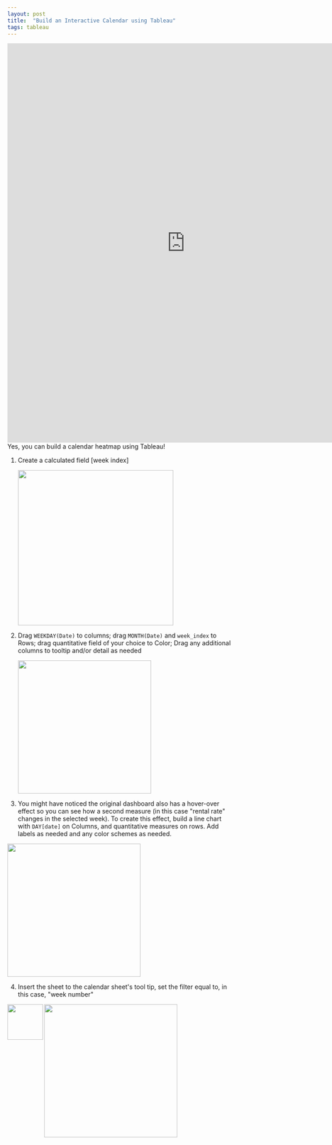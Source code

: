 ```yaml
---
layout: post
title:  "Build an Interactive Calendar using Tableau"
tags: tableau
---
```

<iframe frameborder="0" src="https://public.tableau.com/views/AirbnbRentalAvailabilityandPricingCalendar/Calendar?:display_count=y&:origin=viz_share_link?:embed=yes&:display_count=yes&:showVizHome=no" width = "800px" height="900px" scrolling='auto' allow></iframe>
Yes, you can build a calendar heatmap using Tableau! 

1.  Create a calculated field [week index]

    <img src ="https://github.com/tanyayt/tanyayt.github.io/blob/master/images/tableau_calendar_week_index.PNG?raw=true" width="350px"> 

2.  Drag `WEEKDAY(Date)` to columns; drag `MONTH(Date)` and `week_index` to Rows; drag quantitative field of your choice to Color; Drag any additional columns to tooltip and/or detail as needed 

    <img src="https://github.com/tanyayt/tanyayt.github.io/blob/master/images/tableau_calendar_row_col.PNG?raw=true" height ="300px"> 

3.  You might have noticed the original dashboard also has a hover-over effect so you can see how a second measure (in this case "rental rate" changes in the selected week). To create this effect, build a line chart with `DAY[date]` on Columns, and quantitative measures on rows. Add labels as needed and any color schemes as needed. 

<img src="https://github.com/tanyayt/tanyayt.github.io/blob/master/images/tableau_calendar_price_chart.PNG?raw=true" height="300px"> 

4.  Insert the sheet to the calendar sheet's tool tip, set the filter equal to, in this case, "week number" 

<img src="https://github.com/tanyayt/tanyayt.github.io/blob/master/images/tableau_calendar_weeknumber.PNG?raw=true" height="80px" align ="left">

<img src="https://github.com/tanyayt/tanyayt.github.io/blob/master/images/tableau_calendar_tooltip_sheet.PNG?raw=true" height= "300px" align="left">

